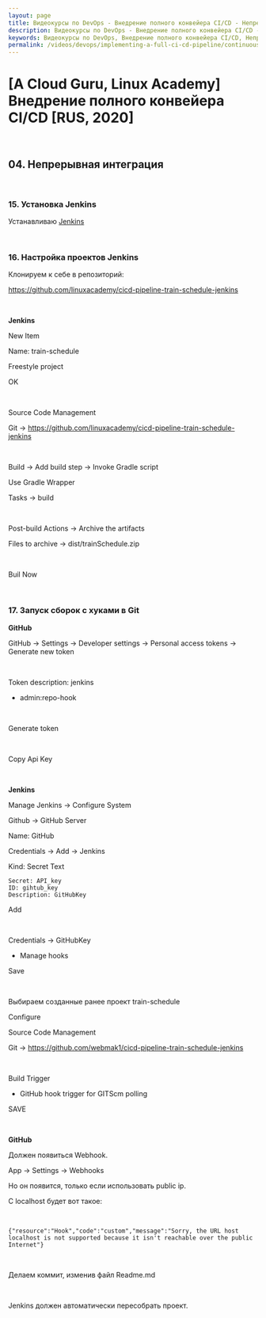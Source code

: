 ```yaml
---
layout: page
title: Видеокурсы по DevOps - Внедрение полного конвейера CI/CD - Непрерывная интеграция
description: Видеокурсы по DevOps - Внедрение полного конвейера CI/CD - Непрерывная интеграция
keywords: Видеокурсы по DevOps, Внедрение полного конвейера CI/CD, Непрерывная интеграция
permalink: /videos/devops/implementing-a-full-ci-cd-pipeline/continuous-integration/
---
```


# [A Cloud Guru, Linux Academy] Внедрение полного конвейера CI/CD [RUS, 2020]

<br/>

## 04. Непрерывная интеграция

<br/>

### 15. Установка Jenkins

Устанавливаю <a href="//javadev.org/devtools/cicd/jenkins/install/ubuntu/20.04/">Jenkins</a>

<br/>

### 16. Настройка проектов Jenkins

Клонируем к себе в репозиторий:

https://github.com/linuxacademy/cicd-pipeline-train-schedule-jenkins

<br/>

**Jenkins**

New Item

Name: train-schedule

Freestyle project

OK

<br/>

Source Code Management

Git -> https://github.com/linuxacademy/cicd-pipeline-train-schedule-jenkins

<br/>

Build -> Add build step -> Invoke Gradle script

Use Gradle Wrapper

Tasks -> build

<br/>

Post-build Actions -> Archive the artifacts

Files to archive -> dist/trainSchedule.zip

<br/>

Buil Now

<br/>

### 17. Запуск сборок с хуками в Git

**GitHub**

GitHub -> Settings -> Developer settings -> Personal access tokens -> Generate new token

<br/>

Token description: jenkins

-   admin:repo-hook

<br/>

Generate token

<br/>

Copy Api Key

<br/>

**Jenkins**

Manage Jenkins -> Configure System

Github -> GitHub Server

Name: GitHub

Credentials -> Add -> Jenkins

Kind: Secret Text

```
Secret: API_key
ID: gihtub_key
Description: GitHubKey
```

Add

<br/>

Credentials -> GitHubKey

-   Manage hooks

Save

<br/>

Выбираем созданные ранее проект train-schedule

Configure

Source Code Management

Git -> https://github.com/webmak1/cicd-pipeline-train-schedule-jenkins

<br/>

Build Trigger

-   GitHub hook trigger for GITScm polling

SAVE

<br/>

**GitHub**

Должен появиться Webhook.

App -> Settings -> Webhooks

Но он появится, только если использовать public ip.

С localhost будет вот такое:

<br/>

```
{"resource":"Hook","code":"custom","message":"Sorry, the URL host localhost is not supported because it isn't reachable over the public Internet"}
```

<br/>

Делаем коммит, изменив файл Readme.md

<br/>

Jenkins должен автоматически пересобрать проект.
